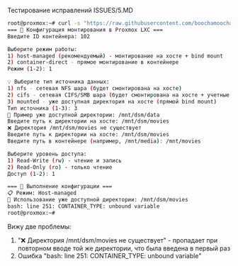 Тестирование исправлений ISSUES/5.MD

``` bash
root@proxmox:~# curl -s "https://raw.githubusercontent.com/boochamoocha/proxmox-scripts/main/mount-remote-folder-to-lxc/mount-remote-folder-to-lxc.sh?v=$(date +%s)" | bash
=== 🧩 Конфигурация монтирования в Proxmox LXC ===
Введите ID контейнера: 102

Выберите режим работы:
1) host-managed (рекомендуемый) - монтирование на хосте + bind mount
2) container-direct - прямое монтирование в контейнере
Режим (1-2): 1

💡 Выберите тип источника данных:
1) nfs - сетевая NFS шара (будет смонтирована на хосте)
2) cifs - сетевая CIFS/SMB шара (будет смонтирована на хосте + учетные данные)
3) mounted - уже доступная директория на хосте (прямой bind mount)
Тип источника (1-3): 3
📌 Пример уже доступной директории: /mnt/dsm/data
Введите путь к директории на хосте: /mnt/dsm/movies
❌ Директория /mnt/dsm/movies не существует
Введите путь к директории на хосте: /mnt/dsm/movies
Введите путь в контейнере (например, /mnt/media): /mnt/movies

Выберите уровень доступа:
1) Read-Write (rw) - чтение и запись
2) Read-Only (ro) - только чтение
Доступ (1-2): 1

=== 🔧 Выполнение конфигурации ===
📋 Режим: Host-managed
📂 Использование уже доступной директории: /mnt/dsm/movies
bash: line 251: CONTAINER_TYPE: unbound variable
root@proxmox:~# 

```

Вижу две проблемы:
1. "❌ Директория /mnt/dsm/movies не существует" - пропадает при повторном вводе той же директории, что была введена в первый раз
2. Ошибка "bash: line 251: CONTAINER_TYPE: unbound variable" 